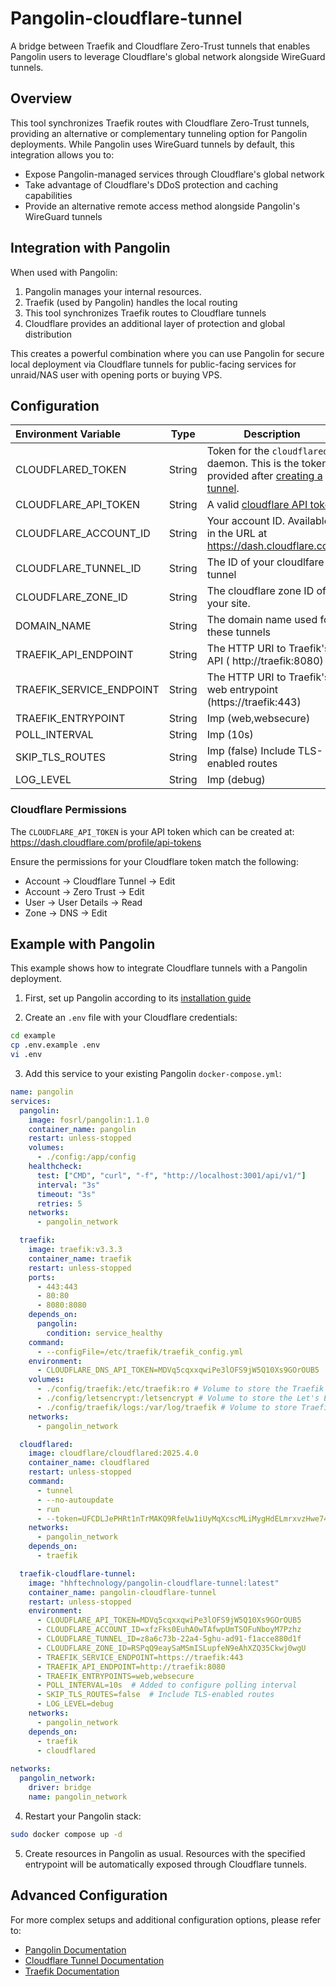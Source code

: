 # Pangolin-cloudflare-tunnel

A bridge between Traefik and Cloudflare Zero-Trust tunnels that enables Pangolin users to leverage Cloudflare's global network alongside WireGuard tunnels.

## Overview

This tool synchronizes Traefik routes with Cloudflare Zero-Trust tunnels, providing an alternative or complementary tunneling option for Pangolin deployments. While Pangolin uses WireGuard tunnels by default, this integration allows you to:

- Expose Pangolin-managed services through Cloudflare's global network
- Take advantage of Cloudflare's DDoS protection and caching capabilities
- Provide an alternative remote access method alongside Pangolin's WireGuard tunnels

## Integration with Pangolin

When used with Pangolin:

1. Pangolin manages your internal resources.
2. Traefik (used by Pangolin) handles the local routing
3. This tool synchronizes Traefik routes to Cloudflare tunnels
4. Cloudflare provides an additional layer of protection and global distribution

This creates a powerful combination where you can use Pangolin for secure local deployment via Cloudflare tunnels for public-facing services for unraid/NAS user with opening ports or buying VPS.

## Configuration

| Environment Variable     | Type   | Description                                                  |
| :----------------------- | ------ | ------------------------------------------------------------ |
| CLOUDFLARED_TOKEN        | String | Token for the `cloudflared` daemon. This is the token provided after [creating a tunnel](https://developers.cloudflare.com/cloudflare-one/connections/connect-apps/install-and-setup/tunnel-guide/#1-create-a-tunnel). |
| CLOUDFLARE_API_TOKEN     | String | A valid [cloudflare API token](https://dash.cloudflare.com/profile/api-tokens) |
| CLOUDFLARE_ACCOUNT_ID    | String | Your account ID. Available in the URL at https://dash.cloudflare.com |
| CLOUDFLARE_TUNNEL_ID     | String | The ID of your cloudlfare tunnel                             |
| CLOUDFLARE_ZONE_ID       | String | The cloudflare zone ID of your site.                         |
| DOMAIN_NAME              | String | The domain name used for these tunnels                       |
| TRAEFIK_API_ENDPOINT     | String | The HTTP URI to Traefik's API ( http://traefik:8080) |
| TRAEFIK_SERVICE_ENDPOINT | String | The HTTP URI to Traefik's web entrypoint (https://traefik:443)                     |
| TRAEFIK_ENTRYPOINT       | String | Imp (web,websecure) |
| POLL_INTERVAL       | String | Imp (10s) |
| SKIP_TLS_ROUTES       | String | Imp (false) Include TLS-enabled routes |
| LOG_LEVEL       | String | Imp (debug) |

### Cloudflare Permissions

The `CLOUDFLARE_API_TOKEN` is your API token which can be created at: https://dash.cloudflare.com/profile/api-tokens

Ensure the permissions for your Cloudflare token match the following:

- Account -> Cloudflare Tunnel -> Edit
- Account -> Zero Trust -> Edit
- User -> User Details -> Read
- Zone -> DNS -> Edit

## Example with Pangolin

This example shows how to integrate Cloudflare tunnels with a Pangolin deployment.

1. First, set up Pangolin according to its [installation guide](https://docs.fossorial.io/Getting%20Started/quick-install)

2. Create an `.env` file with your Cloudflare credentials:

```bash
cd example
cp .env.example .env
vi .env
```

3. Add this service to your existing Pangolin `docker-compose.yml`:

```yaml
name: pangolin
services:
  pangolin:
    image: fosrl/pangolin:1.1.0
    container_name: pangolin
    restart: unless-stopped
    volumes:
      - ./config:/app/config
    healthcheck:
      test: ["CMD", "curl", "-f", "http://localhost:3001/api/v1/"]
      interval: "3s"
      timeout: "3s"
      retries: 5
    networks:
      - pangolin_network 

  traefik:
    image: traefik:v3.3.3
    container_name: traefik
    restart: unless-stopped
    ports:
      - 443:443
      - 80:80
      - 8080:8080
    depends_on:
      pangolin:
        condition: service_healthy
    command:
      - --configFile=/etc/traefik/traefik_config.yml
    environment:
      - CLOUDFLARE_DNS_API_TOKEN=MDVq5cqxxqwiPe3lOFS9jW5Q10Xs9GOrOUB5
    volumes:
      - ./config/traefik:/etc/traefik:ro # Volume to store the Traefik configuration
      - ./config/letsencrypt:/letsencrypt # Volume to store the Let's Encrypt certificates
      - ./config/traefik/logs:/var/log/traefik # Volume to store Traefik logs
    networks:
      - pangolin_network      

  cloudflared:
    image: cloudflare/cloudflared:2025.4.0
    container_name: cloudflared
    restart: unless-stopped
    command:
      - tunnel
      - --no-autoupdate
      - run
      - --token=UFCDLJePHRt1nTrMAKQ9RfeUw1iUyMqXcscMLiMygHdELmrxvzHwe74Jn2UiSteheLtPRD4sLO59alBrk3TdrCcbutPgCeV0JxWMrBkMd8G025qkQJoTONt7xZpIbAS0
    networks:
      - pangolin_network
    depends_on:
      - traefik  

  traefik-cloudflare-tunnel:
    image: "hhftechnology/pangolin-cloudflare-tunnel:latest"
    container_name: pangolin-cloudflare-tunnel
    restart: unless-stopped
    environment:
      - CLOUDFLARE_API_TOKEN=MDVq5cqxxqwiPe3lOFS9jW5Q10Xs9GOrOUB5
      - CLOUDFLARE_ACCOUNT_ID=xfzFks0EuhA0wTAfwpUmTSOFuNboyM7Pzhz
      - CLOUDFLARE_TUNNEL_ID=z8a6c73b-22a4-5ghu-ad91-f1acce880d1f
      - CLOUDFLARE_ZONE_ID=RSPqQ9eaySaMSmISLupfeN9eAhXZQ35Ckwj0wgU
      - TRAEFIK_SERVICE_ENDPOINT=https://traefik:443
      - TRAEFIK_API_ENDPOINT=http://traefik:8080
      - TRAEFIK_ENTRYPOINTS=web,websecure
      - POLL_INTERVAL=10s  # Added to configure polling interval
      - SKIP_TLS_ROUTES=false  # Include TLS-enabled routes
      - LOG_LEVEL=debug
    networks:
      - pangolin_network
    depends_on:
      - traefik
      - cloudflared
   
networks:
  pangolin_network:
    driver: bridge
    name: pangolin_network  
```

4. Restart your Pangolin stack:

```bash
sudo docker compose up -d
```

5. Create resources in Pangolin as usual. Resources with the specified entrypoint will be automatically exposed through Cloudflare tunnels.


## Advanced Configuration

For more complex setups and additional configuration options, please refer to:

- [Pangolin Documentation](https://docs.fossorial.io/Pangolin/)
- [Cloudflare Tunnel Documentation](https://developers.cloudflare.com/cloudflare-one/connections/connect-apps/)
- [Traefik Documentation](https://doc.traefik.io/traefik/)
